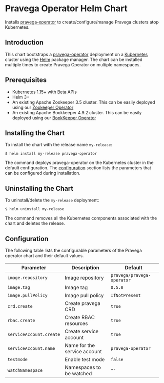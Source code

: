 # Pravega Operator Helm Chart

Installs [pravega-operator](https://github.com/pravega/pravega-operator) to create/configure/manage Pravega clusters atop Kubernetes.

## Introduction

This chart bootstraps a [pravega-operator](https://github.com/pravega/pravega-operator) deployment on a [Kubernetes](http://kubernetes.io) cluster using the [Helm](https://helm.sh) package manager. The chart can be installed multiple times to create Pravega Operator on multiple namespaces.

## Prerequisites
  - Kubernetes 1.15+ with Beta APIs
  - Helm 3+
  - An existing Apache Zookeeper 3.5 cluster. This can be easily deployed using our [Zookeeper Operator](https://github.com/pravega/zookeeper-operator)
  - An existing Apache Bookkeeper 4.9.2 cluster. This can be easily deployed using our [BookKeeper Operator](https://github.com/pravega/bookkeeper-operator)

## Installing the Chart

To install the chart with the release name `my-release`:

```
$ helm install my-release pravega-operator
```

The command deploys pravega-operator on the Kubernetes cluster in the default configuration. The [configuration](#configuration) section lists the parameters that can be configured during installation.

## Uninstalling the Chart

To uninstall/delete the `my-release` deployment:

```
$ helm uninstall my-release
```

The command removes all the Kubernetes components associated with the chart and deletes the release.

## Configuration

The following table lists the configurable parameters of the Pravega operator chart and their default values.

| Parameter | Description | Default |
| ----- | ----------- | ------ |
| `image.repository` | Image repository | `pravega/pravega-operator` |
| `image.tag` | Image tag | `0.5.0` |
| `image.pullPolicy` | Image pull policy | `IfNotPresent` |
| `crd.create` | Create pravega CRD | `true` |
| `rbac.create` | Create RBAC resources | `true` |
| `serviceAccount.create` | Create service account | `true` |
| `serviceAccount.name` | Name for the service account | `pravega-operator` |
| `testmode` | Enable test mode | `false` |
| `watchNamespace` | Namespaces to be watched  | `""` |
